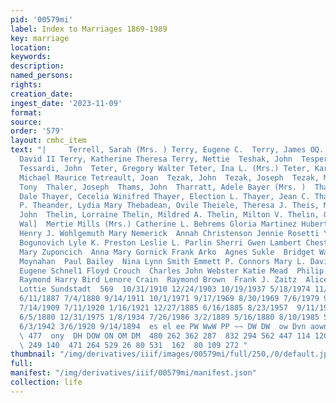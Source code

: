 ```yaml
---
pid: '00579mi'
label: Index to Marriages 1869-1989
key: marriage
location: 
keywords: 
description: 
named_persons: 
rights: 
creation_date: 
ingest_date: '2023-11-09'
format: 
source: 
order: '579'
layout: cmhc_item
text: "|     Terrell, Sarah (Mrs. ) Terry, Eugene C.  Terry, James OQ.  Terry, John
  David II Terry, Katherine Theresa Terry, Nettie  Teshak, John  Tesperson, Niles
  Tessardi, John  Teter, Gregory Walter Teter, Ina L. (Mrs.) Teter, Karol Lynn  Teter,
  Michael Maurice Tetreault, Joan  Tezak, John  Tezak, Joseph  Tezak, Mary  Tezak,
  Tony  Thaler, Joseph  Thams, John  Tharratt, Adele Bayer (Mrs. )  Thatcher, Warren
  Dale Thayer, Cecelia Winifred Thayer, Election L. Thayer, Jean C. Thayer, Marie
  P. Theander, Lydia Mary Thebadean, Ovile Theiele, Theresa J. Theis, Mary Ellen Theisen,
  John  Thelin, Lorraine Thelin, Mildred A. Thelin, Milton V. Thelin, Olaf L.  Archie
  Wal]  Mertie Mills (Mrs.) Catherine L. Behrems Gloria Martinez Hubert Newton Peterson
  Henry J. Wohlgemuth Mary Nemerick  Annah Christenson Jennie Rosetti Yvonne Theresa
  Bogunovich Lyle K. Preston Leslie L. Parlin Sherri Gwen Lambert Chester L. Eyler
  Mary Zuponcich  Anna Mary Gornick Frank Arko  Agnes Sukle  Bridget Walsh  Jennie
  Moynahan  Paul Bailey  Nina Lynn Smith Emmett P. Connors Mary L. Davidson Donald
  Eugene Schnel1 Floyd Crouch  Charles John Webster Katie Mead  Philip W. Maxenier
  Raymond Harry Bird Lenore Crain  Raymond Brown  Frank J. Zaitz  Alice C. Williams
  Lottie Sundstadt  569  10/31/1910 12/24/1903 10/19/1937 5/18/1974 11/20/1976 7/18/1883
  6/11/1887 7/4/1880 9/14/1911 10/1/1971 9/17/1969 8/30/1969 7/6/1979 9/5/1935 2/8/1914
  7/14/1909 7/11/1920 1/16/1921 12/27/1885 6/16/1885 8/23/1957  9/11/1952 6/3/1923
  6/5/1880 12/31/1975 1/8/1934 7/26/1986 3/2/1889 5/16/1880 8/10/1985 5/13/1913 1/10/1946
  6/3/1942 3/6/1920 9/14/1894  es el ee PW WwW PP ~~ DW DW  ow Dvn aownon N ©  14
  \ 477  ony  DH DOW ON OM DM  480 262 362 287  832 294 562 447 114 120 264 244 327
  \ 249 140  471 264 529 26 80 531  162  80 109 272 "
thumbnail: "/img/derivatives/iiif/images/00579mi/full/250,/0/default.jpg"
full: 
manifest: "/img/derivatives/iiif/00579mi/manifest.json"
collection: life
---
```

